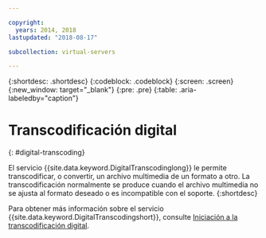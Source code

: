 ```yaml
---

copyright:
  years: 2014, 2018
lastupdated: "2018-08-17"

subcollection: virtual-servers

---
```


{:shortdesc: .shortdesc}
{:codeblock: .codeblock}
{:screen: .screen}
{:new_window: target="_blank"}
{:pre: .pre}
{:table: .aria-labeledby="caption"}


# Transcodificación digital
{: #digital-transcoding}

El servicio {{site.data.keyword.DigitalTranscodinglong}} le permite transcodificar, o convertir, un archivo multimedia de un formato a otro. La transcodificación normalmente se produce cuando el archivo multimedia no se ajusta al formato deseado o es incompatible con el soporte.
{:shortdesc}

Para obtener más información sobre el servicio {{site.data.keyword.DigitalTranscodingshort}}, consulte [Iniciación a la transcodificación digital](/docs/infrastructure/digital-transcoding?topic=digital-transcoding-getting-started-with-digital-transcoding#getting-started-with-digital-transcoding).
